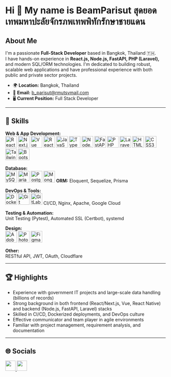 # Hi 👋 My name is BeamParisut สุดยอดเทพมหาปะลัยจักรภพเทพพิทักรักษาชายแดน

## About Me

I'm a passionate **Full-Stack Developer** based in Bangkok, Thailand 🇹🇭.  
I have hands-on experience in **React.js, Node.js, FastAPI, PHP (Laravel),** and modern SQL/ORM technologies. I'm dedicated to building robust, scalable web applications and have professional experience with both public and private sector projects.

- 🌍  **Location:** Bangkok, Thailand  
- 📧  **Email:** [b_parisut@rmutsvmail.com](mailto:b_parisut@rmutsvmail.com)  
- 🖥️  **Current Position:** Full Stack Developer

---

## 🚀 Skills

**Web & App Development:**  
<img src="https://raw.githubusercontent.com/danielcranney/readme-generator/main/public/icons/skills/react-colored.svg" height="36" alt="React" />
<img src="https://raw.githubusercontent.com/danielcranney/readme-generator/main/public/icons/skills/remix-colored.svg" height="36" alt="Next.js" />
<img src="https://raw.githubusercontent.com/danielcranney/readme-generator/main/public/icons/skills/vuejs-colored.svg" height="36" alt="Vue" />
<img src="https://raw.githubusercontent.com/danielcranney/readme-generator/main/public/icons/skills/react-colored.svg" height="36" alt="React Native" />
<img src="https://raw.githubusercontent.com/danielcranney/readme-generator/main/public/icons/skills/javascript-colored.svg" height="36" alt="JavaScript" />
<img src="https://raw.githubusercontent.com/danielcranney/readme-generator/main/public/icons/skills/typescript-colored.svg" height="36" alt="TypeScript" />
<img src="https://raw.githubusercontent.com/danielcranney/readme-generator/main/public/icons/skills/nodejs-colored.svg" height="36" alt="Node.js" />
<img src="https://img.shields.io/badge/FastAPI-005571?logo=fastapi&logoColor=white&style=flat" height="36" alt="FastAPI" />
<img src="https://raw.githubusercontent.com/danielcranney/readme-generator/main/public/icons/skills/php-colored.svg" height="36" alt="PHP" />
<img src="https://raw.githubusercontent.com/danielcranney/readme-generator/main/public/icons/skills/laravel-colored.svg" height="36" alt="Laravel" />
<img src="https://raw.githubusercontent.com/danielcranney/readme-generator/main/public/icons/skills/html5-colored.svg" height="36" alt="HTML5" />
<img src="https://raw.githubusercontent.com/danielcranney/readme-generator/main/public/icons/skills/css3-colored.svg" height="36" alt="CSS3" />
<img src="https://raw.githubusercontent.com/danielcranney/readme-generator/main/public/icons/skills/tailwindcss-colored.svg" height="36" alt="Tailwind CSS" />
<img src="https://raw.githubusercontent.com/danielcranney/readme-generator/main/public/icons/skills/bootstrap-colored.svg" height="36" alt="Bootstrap" />

**Database:**  
<img src="https://raw.githubusercontent.com/danielcranney/readme-generator/main/public/icons/skills/mysql-colored.svg" height="36" alt="MySQL" />
<img src="https://img.shields.io/badge/MariaDB-003545?logo=mariadb&logoColor=white&style=flat" height="36" alt="MariaDB" />
<img src="https://raw.githubusercontent.com/danielcranney/readme-generator/main/public/icons/skills/postgresql-colored.svg" height="36" alt="PostgreSQL" />
<img src="https://raw.githubusercontent.com/danielcranney/readme-generator/main/public/icons/skills/mongodb-colored.svg" height="36" alt="MongoDB" />
**ORM:** Eloquent, Sequelize, Prisma

**DevOps & Tools:**  
<img src="https://raw.githubusercontent.com/danielcranney/readme-generator/main/public/icons/skills/docker-colored.svg" height="36" alt="Docker" />
<img src="https://raw.githubusercontent.com/danielcranney/readme-generator/main/public/icons/skills/git-colored.svg" height="36" alt="Git" />
<img src="https://img.shields.io/badge/GitLab-FC6D26?logo=gitlab&logoColor=white&style=flat" height="36" alt="GitLab" />
CI/CD, Nginx, Apache, Google Cloud

**Testing & Automation:**  
Unit Testing (Pytest), Automated SSL (Certbot), systemd

**Design:**  
<img src="https://raw.githubusercontent.com/danielcranney/readme-generator/main/public/icons/skills/xd-colored.svg" height="36" alt="Adobe XD" />
<img src="https://raw.githubusercontent.com/danielcranney/readme-generator/main/public/icons/skills/photoshop-colored.svg" height="36" alt="Photoshop" />
<img src="https://img.shields.io/badge/Figma-F24E1E?logo=figma&logoColor=white&style=flat" height="36" alt="Figma" />

**Other:**  
RESTful API, JWT, OAuth, Cloudflare

---

## 🏆 Highlights

- Experience with government IT projects and large-scale data handling (billions of records)
- Strong background in both frontend (React/Next.js, Vue, React Native) and backend (Node.js, FastAPI, Laravel) stacks
- Skilled in CI/CD, Dockerized deployments, and DevOps culture
- Effective communicator and team player in agile environments
- Familiar with project management, requirement analysis, and documentation

---

## 🌐 Socials

<p align="left">
  <a href="https://github.com/vampirebeam" target="_blank">
    <img src="https://raw.githubusercontent.com/danielcranney/readme-generator/main/public/icons/socials/github.svg" width="32" height="32" />
  </a>
  <a href="http://www.instagram.com/http_err_404" target="_blank">
    <img src="https://raw.githubusercontent.com/danielcranney/readme-generator/main/public/icons/socials/instagram.svg" width="32" height="32" />
  </a>
</p>
